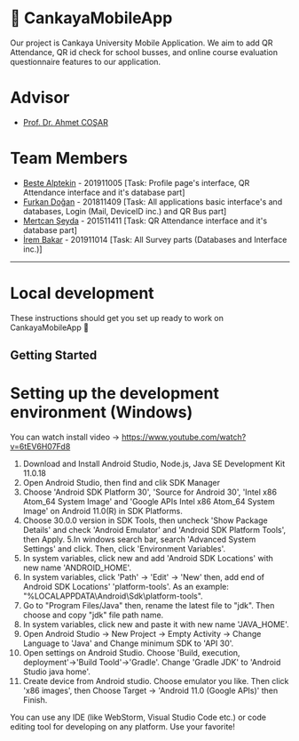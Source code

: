 <h1>📱 CankayaMobileApp</h1>
Our project is Cankaya University Mobile Application. We aim to add QR Attendance, QR id check for school busses, and online course evaluation questionnaire features to our application.

# Advisor
* [Prof. Dr. Ahmet COŞAR](http://www.cankaya.edu.tr/akademik_birimler/cv/Prof.Dr.AhmetCO%C5%9EAR.html)
# Team Members
* [Beste Alptekin](https://github.com/bestealptekin) - 201911005  [Task: Profile page's interface, QR Attendance interface and it's database part]
* [Furkan Doğan](https://github.com/furkan-dogan) - 201811409     [Task: All applications basic interface's and databases, Login (Mail, DeviceID inc.) and QR Bus part]
* [Mertcan Şeyda](https://github.com/MertcanSeyda) - 201511411    [Task: QR Attendance interface and it's database part]
* [İrem Bakar](https://github.com/irembakar) - 201911014          [Task: All Survey parts (Databases and Interface inc.)]

----

# Local development
These instructions should get you set up ready to work on CankayaMobileApp 🙌

## Getting Started
# Setting up the development environment (Windows)
You can watch install video -> https://www.youtube.com/watch?v=6tEV6H07Fd8

1. Download and Install Android Studio, Node.js, Java SE Development Kit 11.0.18
2. Open Android Studio, then find and clik SDK Manager
3. Choose 'Android SDK Platform 30', 'Source for Android 30', 'Intel x86 Atom_64 System Image' and 'Google APIs Intel x86 Atom_64 System Image' on Android 11.0(R) in SDK Platforms.
4. Choose 30.0.0 version in SDK Tools, then uncheck 'Show Package Details' and check 'Android Emulator' and 'Android SDK Platform Tools', then Apply.
5.In windows search bar, search 'Advanced System Settings' and click. Then, click 'Environment Variables'. 
6. In system variables, click new and add 'Android SDK Locations' with new name 'ANDROID_HOME'.
7. In system variables, click 'Path' -> 'Edit' -> 'New' then, add end of Android SDK Locations' 'platform-tools'. As an example: "%LOCALAPPDATA\Android\Sdk\platform-tools".
8. Go to "Program Files/Java" then, rename the latest file to "jdk". Then choose and copy "jdk" file path name.
9. In system variables, click new and paste it with new name 'JAVA_HOME'.
10. Open Android Studio -> New Project -> Empty Activity -> Change Language to 'Java' and Change minimum SDK to 'API 30'.
11. Open settings on Android Studio. Choose 'Build, execution, deployment'->'Build Toold'->'Gradle'. Change 'Gradle JDK' to 'Android Studio java home'.
12. Create device from Android studio. Choose emulator you like. Then click 'x86 images', then Choose Target -> 'Android 11.0 (Google APIs)' then Finish. 


You can use any IDE (like WebStorm, Visual Studio Code etc.) or code editing tool for developing on any platform. Use your favorite!
